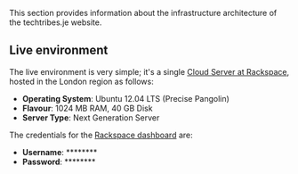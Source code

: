 This section provides information about the infrastructure architecture of the techtribes.je website.

## Live environment

The live environment is very simple; it's a single [Cloud Server at Rackspace](http://www.rackspace.com/cloud/servers/), hosted in the London region as follows:

- __Operating System__: Ubuntu 12.04 LTS (Precise Pangolin)
- __Flavour__: 1024 MB RAM, 40 GB Disk
- __Server Type__: Next Generation Server

The credentials for the [Rackspace dashboard](https://mycloud.rackspace.com) are:

- __Username__: ********
- __Password__: ********

